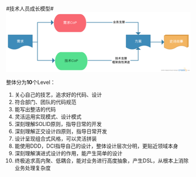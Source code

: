 
#技术人员成长模型#   
![技术人员成长模型](images/techDevelopImg.png)

整体分为**10**个Level：   
1. 关心自己的技艺，追求好的代码、设计   
2. 符合部门、团队的代码规范  
3. 能写出整洁的代码  
4. 灵活运用实现模式、设计模式
5. 深刻理解SOLID原则，指导日常的开发
6. 深刻理解正交设计四原则，指导日常开发
7. 设计呈现组合式风格，可以灵活拼装
8. 能使用DDD，DCI指导自己的设计，整体设计层次分明，更贴近领域本身
9. 深刻理解演进式设计的作用，能产生简单的设计
10. 终极追求高内聚、低耦合，能对业务进行高度抽象，产生DSL，从根本上消除业务处理复杂度
